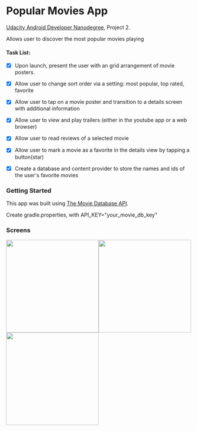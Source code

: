 # Popular Movies App

[Udacity Android Developer Nanodegree](https://www.udacity.com/course/android-developer-nanodegree-by-google--nd801), Project 2.

Allows user to discover the most popular movies playing

#### Task List:

- [x] Upon launch, present the user with an grid arrangement of movie posters.
- [x] Allow user to change sort order via a setting: most popular, top rated, favorite
- [x] Allow user to tap on a movie poster and transition to a details screen with additional information
- [x] Allow user to view and play trailers (either in the youtube app or a web browser)
- [x] Allow user to read reviews of a selected movie
- [x] Allow user to mark a movie as a favorite in the details view by tapping a button(star)
- [x] Create a database and content provider to store the names and ids of the user's favorite movies


### Getting Started

This app was built using [The Movie Database API](https://www.themoviedb.org/documentation/api). 

Create gradle.properties, with API_KEY="your_movie_db_key"

### Screens

<img src="https://user-images.githubusercontent.com/37187549/38299175-99561738-37f9-11e8-9d07-66e3f8387f33.png" width="250"><img src="https://user-images.githubusercontent.com/37187549/38300216-83af8592-37fc-11e8-8e00-c7532e15c745.png" width="250"><img src="https://user-images.githubusercontent.com/37187549/38300156-5c3e0f74-37fc-11e8-9b6f-4d43bb77fc72.png" width="250">
